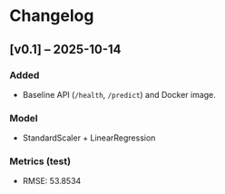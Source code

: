# Changelog

<!-- AUTOGEN: entries will be inserted below this line -->

## [v0.1] – 2025-10-14
### Added
- Baseline API (`/health`, `/predict`) and Docker image.
### Model
- StandardScaler + LinearRegression
### Metrics (test)
- RMSE: 53.8534